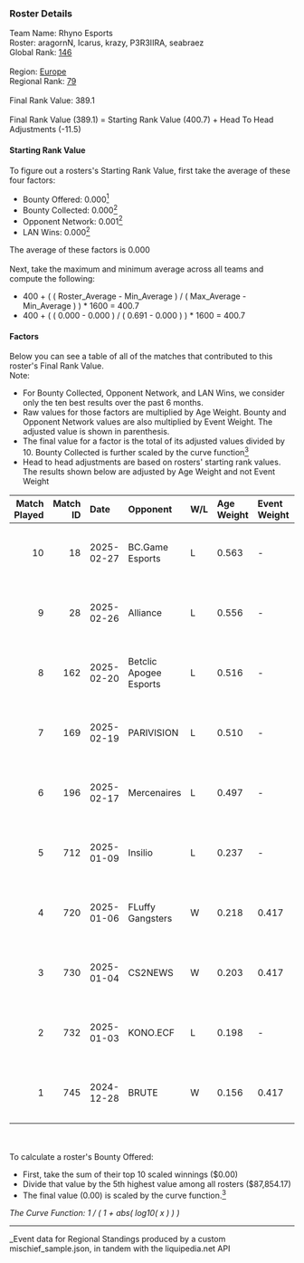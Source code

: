 ### Roster Details<br />
Team Name: Rhyno Esports<br />
Roster: aragornN, Icarus, krazy, P3R3IIRA, seabraez<br />
Global Rank: [146](../../standings_global_2025_06_02.md)<br />
<br />
Region: [Europe]( ../../standings_europe_2025_06_02.md)<br />
Regional Rank: [79]( ../../standings_europe_2025_06_02.md)<br />
<br />
Final Rank Value:  389.1<br />
<br />
Final Rank Value (389.1) = Starting Rank Value (400.7) + Head To Head Adjustments (-11.5)<br />

#### Starting Rank Value<br />
To figure out a rosters's Starting Rank Value, first take the average of these four factors:<br />
- Bounty Offered: 0.000[<sup>1</sup>](#table2)
- Bounty Collected: 0.000[<sup>2</sup>](#table1)
- Opponent Network: 0.001[<sup>2</sup>](#table1)
- LAN Wins: 0.000[<sup>2</sup>](#table1)

The average of these factors is 0.000<br />
<br />
Next, take the maximum and minimum average across all teams and compute the following:<br />
- 400 + ( ( Roster_Average - Min_Average ) / ( Max_Average - Min_Average ) ) * 1600 = 400.7
- 400 + ( ( 0.000 - 0.000 ) / ( 0.691 - 0.000 ) ) * 1600 = 400.7


#### Factors<br />
Below you can see a table of all of the matches that contributed to this roster's Final Rank Value.<br />
Note:<br />

- For Bounty Collected, Opponent Network, and LAN Wins, we consider only the ten best results over the past 6 months.
- Raw values for those factors are multiplied by Age Weight. Bounty and Opponent Network values are also multiplied by Event Weight. The adjusted value is shown in parenthesis.
- The final value for a factor is the total of its adjusted values divided by 10. Bounty Collected is further scaled by the curve function[<sup>3</sup>](#curveFunction)
- Head to head adjustments are based on rosters' starting rank values. The results shown below are adjusted by Age Weight and not Event Weight
<span id="table1"></span><br />


| Match Played | Match ID | Date       | Opponent               | W/L | Age Weight | Event Weight | Bounty Collected | Opponent Network | LAN Wins  | H2H Adj. | Roster                                      |
| -: | -: | :- | :- | :- | :- | :- | :- | :- | :- | -: | :- |
|           10 |       18 | 2025-02-27 | BC.Game Esports        | L   | 0.563      | -            | -                | -                | -         |    -0.68 | aragornN, Icarus, krazy, P3R3IIRA, seabraez |
|            9 |       28 | 2025-02-26 | Alliance               | L   | 0.556      | -            | -                | -                | -         |    -4.75 | aragornN, Icarus, krazy, P3R3IIRA, seabraez |
|            8 |      162 | 2025-02-20 | Betclic Apogee Esports | L   | 0.516      | -            | -                | -                | -         |    -1.92 | aragornN, Icarus, krazy, P3R3IIRA, seabraez |
|            7 |      169 | 2025-02-19 | PARIVISION             | L   | 0.510      | -            | -                | -                | -         |    -3.14 | aragornN, Icarus, krazy, P3R3IIRA, seabraez |
|            6 |      196 | 2025-02-17 | Mercenaires            | L   | 0.497      | -            | -                | -                | -         |    -7.91 | aragornN, Icarus, krazy, P3R3IIRA, seabraez |
|            5 |      712 | 2025-01-09 | Insilio                | L   | 0.237      | -            | -                | -                | -         |    -2.63 | aragornN, Icarus, krazy, P3R3IIRA, seabraez |
|            4 |      720 | 2025-01-06 | FLuffy Gangsters       | W   | 0.218      | 0.417        | 0.000 (0.000)    | 0.073 (0.007)    | 0 (0.000) |     4.20 | aragornN, Icarus, krazy, P3R3IIRA, seabraez |
|            3 |      730 | 2025-01-04 | CS2NEWS                | W   | 0.203      | 0.417        | 0.000 (0.000)    | 0.030 (0.003)    | 0 (0.000) |     4.15 | aragornN, Icarus, krazy, P3R3IIRA, seabraez |
|            2 |      732 | 2025-01-03 | KONO.ECF               | L   | 0.198      | -            | -                | -                | -         |    -2.02 | aragornN, Icarus, krazy, P3R3IIRA, seabraez |
|            1 |      745 | 2024-12-28 | BRUTE                  | W   | 0.156      | 0.417        | 0.000 (0.000)    | 0.037 (0.002)    | 0 (0.000) |     3.16 | aragornN, Icarus, krazy, P3R3IIRA, seabraez |

<br />
<span id="table2"></span><br />
To calculate a roster's Bounty Offered:<br />

- First, take the sum of their top 10 scaled winnings ($0.00)
- Divide that value by the 5th highest value among all rosters ($87,854.17)
- The final value (0.00) is scaled by the curve function.[<sup>3</sup>](#curveFunction)

<span id="curveFunction"></span>_The Curve Function: 1 / ( 1 + abs( log10( x ) ) )_<br />

---
_Event data for Regional Standings produced by a custom mischief_sample.json, in tandem with the liquipedia.net API<br />
